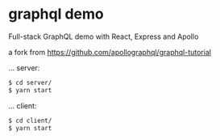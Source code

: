 # graphql demo
Full-stack GraphQL demo with React, Express and Apollo

a fork from https://github.com/apollographql/graphql-tutorial

... server:
```bash
$ cd server/
$ yarn start
```
... client:
```bash
$ cd client/
$ yarn start
```


